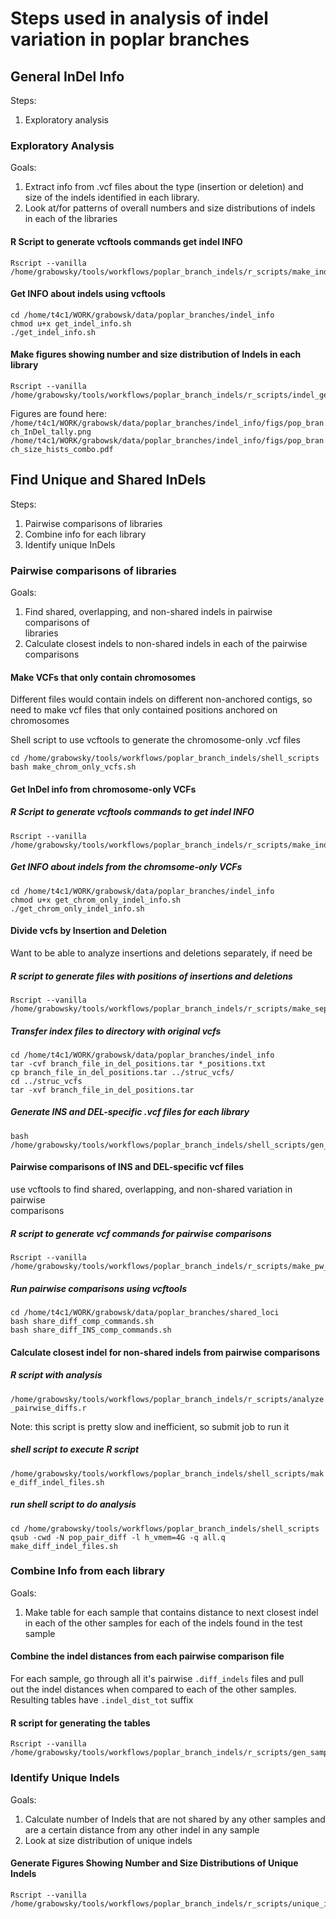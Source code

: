 # Steps used in analysis of indel variation in poplar branches
## General InDel Info
Steps:
1. Exploratory analysis

### Exploratory Analysis 
Goals: 
1. Extract info from .vcf files about the type (insertion or deletion) and \
size of the indels identified in each library.
2. Look at/for patterns of overall numbers and size distributions of indels \
in each of the libraries

#### R Script to generate vcftools commands get indel INFO
```
Rscript --vanilla /home/grabowsky/tools/workflows/poplar_branch_indels/r_scripts/make_indel_info_commands.r 
```

#### Get INFO about indels using vcftools
```
cd /home/t4c1/WORK/grabowsk/data/poplar_branches/indel_info
chmod u+x get_indel_info.sh
./get_indel_info.sh
```

#### Make figures showing number and size distribution of Indels in each library
```
Rscript --vanilla /home/grabowsky/tools/workflows/poplar_branch_indels/r_scripts/indel_gen_info_figs.r
```
Figures are found here:
`/home/t4c1/WORK/grabowsk/data/poplar_branches/indel_info/figs/pop_branch_InDel_tally.png`
`/home/t4c1/WORK/grabowsk/data/poplar_branches/indel_info/figs/pop_branch_size_hists_combo.pdf`

## Find Unique and Shared InDels
Steps:
1. Pairwise comparisons of libraries
2. Combine info for each library
3. Identify unique InDels

### Pairwise comparisons of libraries
Goals:
1. Find shared, overlapping, and non-shared indels in pairwise comparisons of \
libraries
2. Calculate closest indels to non-shared indels in each of the pairwise \
comparisons

#### Make VCFs that only contain chromosomes
Different  files would contain indels on different non-anchored contigs, 
so need to make vcf files that only contained positions anchored on chromosomes

Shell script to use vcftools to generate the chromosome-only .vcf files
```
cd /home/grabowsky/tools/workflows/poplar_branch_indels/shell_scripts
bash make_chrom_only_vcfs.sh
```

#### Get InDel info from chromosome-only VCFs
##### R Script to generate vcftools commands to get indel INFO
```
Rscript --vanilla /home/grabowsky/tools/workflows/poplar_branch_indels/r_scripts/make_indel_info_chrom_only_commands.r
```
##### Get INFO about indels from the chromsome-only VCFs
```
cd /home/t4c1/WORK/grabowsk/data/poplar_branches/indel_info
chmod u+x get_chrom_only_indel_info.sh
./get_chrom_only_indel_info.sh
```
#### Divide vcfs by Insertion and Deletion
Want to be able to analyze insertions and deletions separately, if need be

##### R script to generate files with positions of insertions and deletions
```
Rscript --vanilla /home/grabowsky/tools/workflows/poplar_branch_indels/r_scripts/make_sep_INS_AND_DEL_commands.r
```
##### Transfer index files to directory with original vcfs
```
cd /home/t4c1/WORK/grabowsk/data/poplar_branches/indel_info
tar -cvf branch_file_in_del_positions.tar *_positions.txt
cp branch_file_in_del_positions.tar ../struc_vcfs/
cd ../struc_vcfs
tar -xvf branch_file_in_del_positions.tar

``` 
##### Generate INS and DEL-specific .vcf files for each library
```
bash /home/grabowsky/tools/workflows/poplar_branch_indels/shell_scripts/gen_INS_DEL_vcfs.sh
```
#### Pairwise comparisons of INS and DEL-specific vcf files
use vcftools to find shared, overlapping, and non-shared variation in pairwise \
comparisons

##### R script to generate vcf commands for pairwise comparisons
```
Rscript --vanilla /home/grabowsky/tools/workflows/poplar_branch_indels/r_scripts/make_pw_comp_commands.r
```

##### Run pairwise comparisons using vcftools
```
cd /home/t4c1/WORK/grabowsk/data/poplar_branches/shared_loci
bash share_diff_comp_commands.sh
bash share_diff_INS_comp_commands.sh

```

#### Calculate closest indel for non-shared indels from pairwise comparisons
##### R script with analysis
`/home/grabowsky/tools/workflows/poplar_branch_indels/r_scripts/analyze_pairwise_diffs.r`

Note: this script is pretty slow and inefficient, so submit job to run it
##### shell script to execute R script
`/home/grabowsky/tools/workflows/poplar_branch_indels/shell_scripts/make_diff_indel_files.sh`
##### run shell script to do analysis
```
cd /home/grabowsky/tools/workflows/poplar_branch_indels/shell_scripts
qsub -cwd -N pop_pair_diff -l h_vmem=4G -q all.q make_diff_indel_files.sh
```
### Combine Info from each library
Goals:
1. Make table for each sample that contains distance to next closest indel \
in each of the other samples for each of the indels found in the test sample

#### Combine the indel distances from each pairwise comparison file
For each sample, go through all it's pairwise `.diff_indels` files and pull \
out the indel distances when compared to each of the other samples.
Resulting tables have `.indel_dist_tot` suffix
#### R script for generating the tables
```
Rscript --vanilla /home/grabowsky/tools/workflows/poplar_branch_indels/r_scripts/gen_samp_tot_dist_tabs.r
```
### Identify Unique Indels
Goals:
1. Calculate number of Indels that are not shared by any other samples and\
are a certain distance from any other indel in any sample
2. Look at size distribution of unique indels
#### Generate Figures Showing Number and Size Distributions of Unique Indels
```
Rscript --vanilla /home/grabowsky/tools/workflows/poplar_branch_indels/r_scripts/unique_indel_figs.r
```

